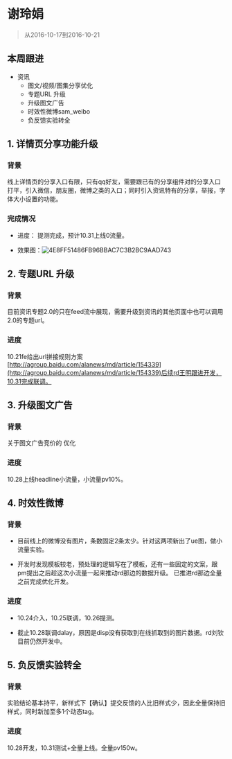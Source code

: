 # 谢玲娟

> 从2016-10-17到2016-10-21

## 本周跟进

- 资讯
    -   图文/视频/图集分享优化
    -   专题URL 升级
    - 	升级图文广告
    -   时效性微博sam_weibo
    -   负反馈实验转全
    

## 1. 详情页分享功能升级

### 背景

线上详情页的分享入口有限，只有qq好友，需要跟已有的分享组件对的分享入口打平，引入微信，朋友圈，微博之类的入口；同时引入资讯特有的分享，举报，字体大小设置的功能。

### 完成情况

- 进度： 提测完成，预计10.31上线0流量。

- 效果图：![4E8FF51486FB96BBAC7C3B2BC9AAD743](/uploads/bd8467221fe4821f102a1f8a3b316c00/4E8FF51486FB96BBAC7C3B2BC9AAD743.JPG)

## 2. 专题URL 升级

### 背景

目前资讯专题2.0的只在feed流中展现，需要升级到资讯的其他页面中也可以调用2.0的专题url。

### 进度

10.21fe给出url拼接规则方案[http://agroup.baidu.com/alanews/md/article/154339](http://agroup.baidu.com/alanews/md/article/154339)后续rd王明跟进开发，10.31完成联调。

## 3. 升级图文广告

### 背景

关于图文广告竞价的 优化

### 进度

10.28上线headline小流量，小流量pv10%。

## 4. 时效性微博

### 背景

- 目前线上的微博没有图片，条数固定2条太少。针对这两项新出了ue图，做小流量实验。

- 开发时发现模板较老，预处理的逻辑写在了模板，还有一些固定的文案，跟pm提出之后趁这次小流量一起来推动rd那边的数据升级。
   已推进rd那边全量之前完成优化开发。

### 进度

- 10.24介入，10.25联调，10.26提测。

- 截止10.28联调dalay，原因是disp没有获取到在线抓取到的图片数据。rd刘钦目前仍然开发中。

## 5. 负反馈实验转全

### 背景

实验结论基本持平，新样式下【确认】提交反馈的人比旧样式少，因此全量保持旧样式，同时新加至多1个动态tag。

### 进度

10.28开发，10.31测试+全量上线。全量pv150w。
